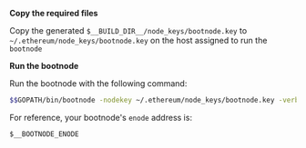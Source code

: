 
**Copy the required files**

Copy the generated `$__BUILD_DIR__/node_keys/bootnode.key` to  `~/.ethereum/node_keys/bootnode.key` on the
host assigned to run the `bootnode`


**Run the bootnode**

Run the bootnode with the following command:

```bash
$$GOPATH/bin/bootnode -nodekey ~/.ethereum/node_keys/bootnode.key -verbosity 4 --addr :$__BOOTNODE_PORT
```

For reference, your bootnode's `enode` address is:

`$__BOOTNODE_ENODE`